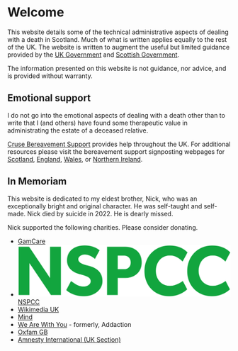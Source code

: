 # Welcome

This website details some of the technical administrative aspects of dealing 
with a death in Scotland. Much of what is written applies equally to the rest 
of the UK. The website is written to augment the useful but limited 
guidance provided by the [UK Government](https://www.gov.uk/when-someone-dies) 
and 
[Scottish Government](https://www.gov.scot/collections/what-to-do-after-a-death-in-scotland/).

The information presented on this website is not guidance, nor advice, and is 
provided without warranty.

## Emotional support

I do not go into the emotional aspects of dealing with a death other than to 
write that I (and others) have found some therapeutic value in administrating 
the estate of a deceased relative.

[Cruse Bereavement Support](https://www.cruse.org.uk/) provides help 
throughout the UK. For additional resources please visit the bereavement 
support signposting webpages for
[Scotland](https://www.mygov.scot/bereavement-support),
[England](https://www.gov.uk/after-a-death/bereavement-help-and-support?step-by-step-nav=4f1fe77d-f43b-4581-baf9-e2600e2a2b7a),
[Wales](https://111.wales.nhs.uk/bereavement/),
or [Northern Ireland](https://hscbereavementnetwork.hscni.net/bereavement-care/bereavement-support-organisations/).

## In Memoriam

This website is dedicated to my eldest brother, Nick, who was an exceptionally
bright and original character. He was self-taught and self-made. Nick died by 
suicide in 2022. He is dearly missed.

Nick supported the following charities. Please consider donating.

*   [GamCare](https://www.gamcare.org.uk/)
*   [![](imgs/nspcc.png) NSPCC](https://www.nspcc.org.uk/)
*   [Wikimedia UK](https://wikimedia.org.uk/)
*   [Mind](https://www.mind.org.uk/)
*   [We Are With You](https://www.wearewithyou.org.uk/) - formerly, Addaction
*   [Oxfam GB](https://www.oxfam.org.uk/)
*   [Amnesty International (UK Section)](https://www.amnesty.org.uk/amnesty-international-uk-section)
